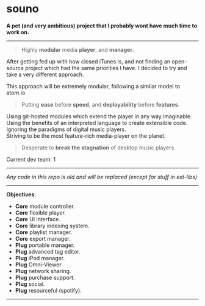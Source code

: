 souno
=====
**A pet (and very ambitious) project that I probably wont have much time to work on.**
***
>  Highly **modular** media **player**, and **manager**.  

After getting fed up with how closed iTunes is, and not finding an open-source project which had the same priorities I have. I decided to try and take a very different approach.  

This approach will be extremely modular, following a similar model to atom.io

> Putting **ease** before **speed**, and **deployability** before **features**.

Using git-hosted modules which extend the player in any way imaginable.  
Using the benefits of an interpreted language to create extensible code.  
Ignoring the paradigms of digital music players.  
Striving to be the most feature-rich media-player on the planet.  

> Desperate to **break the stagnation** of desktop music players.

Current dev team: 1

***
_Any code in this repo is old and will be replaced (except for stuff in ext-libs)_
***
**Objectives**:
* **Core** module controller.
* **Core** flexible player.
* **Core** UI interface.
* **Core** library indexing system.
* **Core** playlist manager.
* **Core** export manager.
* **Plug** portable manager.
* **Plug** advanced tag editor.
* **Plug** iPod manager.
* **Plug** Omni-Viewer
* **Plug** network sharing.
* **Plug** purchase support.
* **Plug** social.
* **Plug** resourceful (spotify).
***
